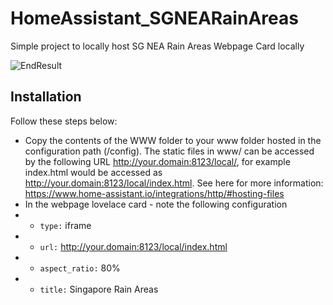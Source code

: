 # HomeAssistant_SGNEARainAreas
Simple project to locally host SG NEA Rain Areas Webpage Card locally

![EndResult](https://user-images.githubusercontent.com/1997252/190862299-d5e0b68a-1a51-415a-bc2d-75f8c9b205bf.JPG)

## Installation

Follow these steps below:
- Copy the contents of the WWW folder to your www folder hosted in the configuration path (/config). The static files in www/ can be accessed by the following URL http://your.domain:8123/local/, for example index.html would be accessed as http://your.domain:8123/local/index.html. See here for more information: https://www.home-assistant.io/integrations/http/#hosting-files
- In the webpage lovelace card - note the following configuration
- - `type:` iframe
- - `url:` http://your.domain:8123/local/index.html
- - `aspect_ratio:` 80%
- - `title:` Singapore Rain Areas
